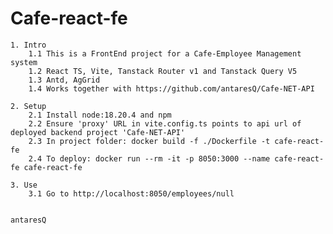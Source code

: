 # Cafe-react-fe

	1. Intro
		1.1 This is a FrontEnd project for a Cafe-Employee Management system
		1.2 React TS, Vite, Tanstack Router v1 and Tanstack Query V5
		1.3 Antd, AgGrid
   		1.4 Works together with https://github.com/antaresQ/Cafe-NET-API

	2. Setup
		2.1 Install node:18.20.4 and npm
  		2.2 Ensure 'proxy' URL in vite.config.ts points to api url of deployed backend project 'Cafe-NET-API' 
  		2.3 In project folder: docker build -f ./Dockerfile -t cafe-react-fe
  		2.4 To deploy: docker run --rm -it -p 8050:3000 --name cafe-react-fe cafe-react-fe
    
 	3. Use 
  		3.1 Go to http://localhost:8050/employees/null
		

	antaresQ
